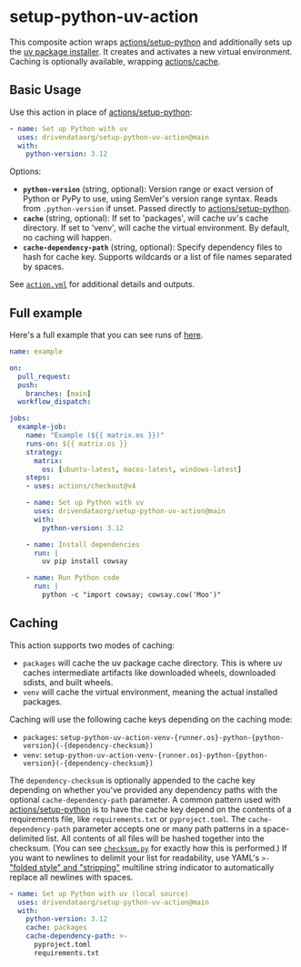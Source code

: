 # setup-python-uv-action

This composite action wraps [actions/setup-python](https://github.com/actions/setup-python) and additionally sets up the [uv package installer](https://github.com/astral-sh/uv). It creates and activates a new virtual environment. Caching is optionally available, wrapping [actions/cache](https://github.com/actions/cache).

## Basic Usage

Use this action in place of [actions/setup-python](https://github.com/actions/setup-python):

```yaml
- name: Set up Python with uv
  uses: drivendataorg/setup-python-uv-action@main
  with:
    python-version: 3.12
```

Options: 

- **`python-version`** (string, optional): Version range or exact version of Python or PyPy to use, using SemVer's version range syntax. Reads from `.python-version` if unset. Passed directly to [actions/setup-python](https://github.com/actions/setup-python).
- **`cache`** (string, optional): If set to 'packages', will cache uv's cache directory. If set to 'venv', will cache the virtual environment. By default, no caching will happen.
- **`cache-dependency-path`** (string, optional): Specify dependency files to hash for cache key. Supports wildcards or a list of file names separated by spaces.

See [`action.yml`](./action.yml) for additional details and outputs.

## Full example

Here's a full example that you can see runs of [here](https://github.com/drivendataorg/setup-python-uv-action/actions/workflows/example.yml).

```yaml
name: example

on: 
  pull_request:
  push: 
    branches: [main]
  workflow_dispatch:

jobs:
  example-job:
    name: "Example (${{ matrix.os }})"
    runs-on: ${{ matrix.os }}
    strategy:
      matrix:
        os: [ubuntu-latest, macos-latest, windows-latest]
    steps:
    - uses: actions/checkout@v4

    - name: Set up Python with uv
      uses: drivendataorg/setup-python-uv-action@main
      with:
        python-version: 3.12

    - name: Install dependencies
      run: |
        uv pip install cowsay

    - name: Run Python code
      run: |
        python -c "import cowsay; cowsay.cow('Moo')"
```

## Caching

This action supports two modes of caching: 

- `packages` will cache the uv package cache directory. This is where uv caches intermediate artifacts like downloaded wheels, downloaded sdists, and built wheels. 
- `venv` will cache the virtual environment, meaning the actual installed packages. 

Caching will use the following cache keys depending on the caching mode:

- `packages`: `setup-python-uv-action-venv-{runner.os}-python-{python-version}(-{dependency-checksum})`
- `venv`: `setup-python-uv-action-venv-{runner.os}-python-{python-version}(-{dependency-checksum})`

The `dependency-checksum` is optionally appended to the cache key depending on whether you've provided any dependency paths with the optional `cache-dependency-path` parameter. A common pattern used with [actions/setup-python](https://github.com/actions/setup-python) is to have the cache key depend on the contents of a requirements file, like `requirements.txt` or `pyproject.toml`. The `cache-dependency-path` parameter accepts one or many path patterns in a space-delimited list. All contents of all files will be hashed together into the checksum. (You can see [`checksum.py`](./checksum.py) for exactly how this is performed.) If you want to newlines to delimit your list for readability, use YAML's `>-` ["folded style" and "stripping"](https://yaml-multiline.info/) multiline string indicator to automatically replace all newlines with spaces.

```yaml
- name: Set up Python with uv (local source)
  uses: drivendataorg/setup-python-uv-action@main
  with:
    python-version: 3.12
    cache: packages
    cache-dependency-path: >-
      pyproject.toml
      requirements.txt
```
